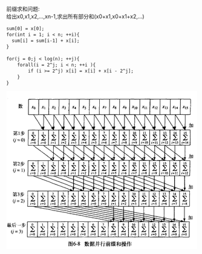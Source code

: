 前缀求和问题:  
给出x0,x1,x2,...,xn-1,求出所有部分和(x0+x1,x0+x1+x2,...)  
  
    sum[0] = x[0];
    for(int i = 1; i < n; ++i){
      sum[i] = sum[i-1] + x[i];
    }

    for(j = 0;j < log(n); ++j){
        forall(i = 2^j; i < n; ++i ){
            if (i >= 2^j) x[i] = x[i] + x[i - 2^j];
        }
    }
  
  <img src=https://github.com/gxsaccount/LanguageNotes/blob/master/c%2B%2B/%E5%B9%B6%E8%A1%8C%E8%AE%A1%E7%AE%97/img/%E5%89%8D%E7%BC%80%E6%B1%82%E5%92%8C.png>
